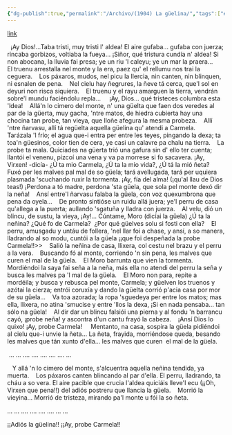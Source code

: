```yaml
---
{"dg-publish":true,"permalink":"/Archivo/(1904) La güelina/","tags":["#Siglo_20","central","a1904","Pachín_de_Melás","escrito","Gijón","poema"]}
---
```


[link](https://www.pachindemelas.com/Obras/Poesia01.htm)

  ¡Ay Dios!...Taba tristi,
muy tristi l' aldea!
El aire gufaba...
gufaba con juerza;
rincaba gorbizos,
voltiaba la fueya...
¡Siñor, qué tristura
cundía n' aldea!
Si non abocana,
la lluvia fai presa;
ye un ríu 'l caleyu;
ye un mar la praera...
   El truenu arrestalla
nel monte y la era,
paez qu' el rellumu
nos trai la ceguera.
   Los páxaros, mudos,
nel picu la llercia,
nin canten, nin blinquen,
ni esnalen de pena.
   Nel cielu hay ñegrures,
la ñeve tá cerca,
que'l sol en deyuri
non risca siquiera.
   El truenu y el rayu
amarguen la tierra,
vendrán sobre'l mundu
faciéndolu repla... 
   ¡Ay, Dios... qué tristeces
columbra esta 'ldea!
   Allá'n lo cimero
del monte, n' una güelta
que faen dos veredes
al par de la güerta,
muy gacha, 'ntre matos,
de hiedra cubierta
hay una chocina
tan probe, tan vieya,
que lloñe afegura
la mesma probeza.
   Allí 'ntre ñarvasu,
allí tá regüelta
aquella güelina
qu' atendi a Carmela.
   Tarázala 'l frío;
el agua que-i entra
per entre les teyes,
pingando la dexa;
ta toa'n güesinos,
color tien de cera,
ye casi un calavre
pa chalu na tierra.
   La probe ta mala.
Quiciades na güerta
trió una gafura
sin d' ello ter cuenta;
llantói el venenu,
pizcoí una vena
y va pa morrese
si fo sacavera.
¡Ay, Virxen! -dicía-
¿Ú ta mio Carmela,
¿Ú ta la mio vida?,
¿Ú tá la mió ñeta?
Fuxó per les malves
pal mal de so güela;
tará avellugada,
tará per uquiera
plasmada 'scuchando
ruxir la tormenta.
¡Ay, fía del alma!
(¡qu'al llau de Dios teas!)
¡Perdona a tó madre,
perdona 'sta güela,
que sola pel monte
dexó dir la neña!
   Ansí entre'l ñarvasu
falaba la güela,
con voz quexumbrona
que pena da oyela...
   De pronto sintióse
un ruidu allá juera;
ye'l perru de casa
qu'allega a la puerta;
aullando 'sgatuña
y lladra con juerza.
   Al velu, dió un blincu,
de sustu, la vieya,
¡Ay!... Cúntame, Moro
(dicíai la güela)
¿Ú ta la neñina?
¿Qué fo de Carmela?
 ¿Por qué güelves solu
si fosti con ella?
   El perru, amusgadu
y untáu de follera,
'nel llar foi a chase,
y ansí, a so manera,
lladrando al so modu,
cuntói a la güela
¡¡que foi despeñada
la probe Carmela!!>>
   Salió la neñina
de casa, llixera,
col cestu nel brazu
y el perru a la vera.
   Buscando fó al monte,
corriendo 'n sin pena,
les malves que curen
el mal de la güela.
   El Moro barrunta
que vien la tormenta.
Mordiéndoi la saya
fai seña a la neña,
más ella no atendi
del perru la seña
y busca les malves
pa 'l mal de la güela.
   El Moro non para,
repite a mordéila;
y busca y rebusca
pel monte, Carmela;
y güelven los truenos
y azótai la cierza;
entrói coruxía
y dando la güelta
corrió p'acia casa
por mor de su güela...
   Va toa azorada;
la ropa 'sguedeya
per entre los matos;
mas ella, llixera,
no atina 'smucise
y entre 'llos la dexa,
¡Si en nada pensaba...
tan sólo na güela!
   Al dir dar un blincu
falsiói una pierna
y al fondu 'n barrancu
cayó, ¡probe neña!
y ascontra d'un cantu
frayó la cabeza.
   ¡Ansí Dios lo quixo!
¡Ay, probe Carmela! 
   Mentanto, na casa,
sospira la güela
pidiéndoi al cielu
que-i unvie la ñeta...
La ñeta, frayida,
morriéndose queda,
besando les malves
que tán xunto d'ella...
les malves que curen 
el mal de la güela.

 ... ... .... .... .... .... .... ...     

   Y allá 'n lo cimero
del monte, s'alcuentra
aquella neñina
tendida, ya muerta.
   Los páxaros canten
blincando al par d'ella.
El perru, lladrando,
ta cháu a so vera.
El aire pacible
que crucia l'aldea
quiciáis lleve'l ecu
(¡¡Oh, Virxen que pena!!)
del adiós postreru
que llancia la güela.
   Morrió la vieyina...
Morrió de tristeza,
mirando pa'l monte
u fói la so ñeta.

... ... .... .... .... .... ... ...

¡¡Adiós la güelina!!
¡¡Ay, probe Carmela!!